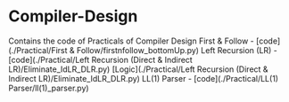 # Compiler-Design
Contains the code of Practicals of Compiler Design
First & Follow - [code](./Practical/First & Follow/firstnfollow_bottomUp.py)
Left Recursion (LR) - [code](./Practical/Left Recursion (Direct & Indirect LR)/Eliminate_IdLR_DLR.py)    [Logic](./Practical/Left Recursion (Direct & Indirect LR)/Eliminate_IdLR_DLR.py)
LL(1) Parser - [code](./Practical/LL(1) Parser/ll(1)_parser.py)
